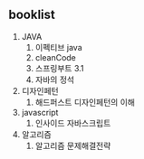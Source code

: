booklist
-
1. JAVA
	1. 이펙티브 java
	1. cleanCode
	1. 스프링부트 3.1
	1. 자바의 정석
1. 디자인페턴
	1. 해드퍼스트 디자인페턴의 이해
1. javascript
	1. 인사이드 자바스크립트
1. 알고리즘
	1. 알고리즘 문제해결전략

